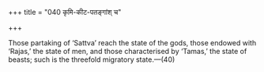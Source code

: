 +++
title = "040 कृमि-कीट-पतङ्गांश् च"

+++

Those partaking of ‘Sattva’ reach the state of the gods, those endowed with ‘Rajas,’ the state of men, and those characterised by ‘Tamas,’ the state of beasts; such is the threefold migratory state.—(40)